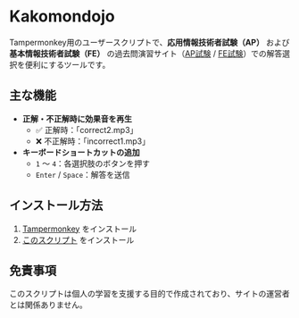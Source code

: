 # Kakomondojo

Tampermonkey用のユーザースクリプトで、**応用情報技術者試験（AP）** および **基本情報技術者試験（FE）** の過去問演習サイト（[AP試験](https://www.ap-siken.com/apkakomon.php) / [FE試験](https://www.fe-siken.com/fekakomon.php)）での解答選択を便利にするツールです。

## 主な機能
- **正解・不正解時に効果音を再生**  
  - ✅ 正解時：「correct2.mp3」  
  - ❌ 不正解時：「incorrect1.mp3」
- **キーボードショートカットの追加**  
  - `1` ～ `4`：各選択肢のボタンを押す  
  - `Enter` / `Space`：解答を送信  

## インストール方法
1. [Tampermonkey](https://www.tampermonkey.net/) をインストール  
2. [このスクリプト](https://raw.githubusercontent.com/Elic0de/user/main/shiken.js) をインストール  

## 免責事項
このスクリプトは個人の学習を支援する目的で作成されており、サイトの運営者とは関係ありません。
